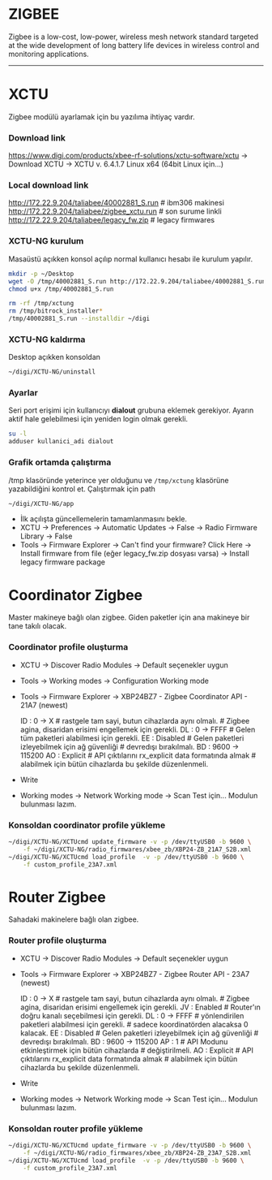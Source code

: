 ZIGBEE
======
Zigbee is a low-cost, low-power, wireless mesh network standard targeted at the
wide development of long battery life devices in wireless control and
monitoring applications.

---

XCTU
====
Zigbee modülü ayarlamak için bu yazılıma ihtiyaç vardır.

### Download link
https://www.digi.com/products/xbee-rf-solutions/xctu-software/xctu
    -> Download XCTU
    -> XCTU v. 6.4.1.7 Linux x64 (64bit Linux için...)

### Local download link
http://172.22.9.204/taliabee/40002881_S.run   # ibm306 makinesi
http://172.22.9.204/taliabee/zigbee_xctu.run  # son surume linkli
http://172.22.9.204/taliabee/legacy_fw.zip    # legacy firmwares

### XCTU-NG kurulum
Masaüstü açıkken konsol açılıp normal kullanıcı hesabı ile kurulum yapılır.

```bash
mkdir -p ~/Desktop
wget -O /tmp/40002881_S.run http://172.22.9.204/taliabee/40002881_S.run
chmod u+x /tmp/40002881_S.run

rm -rf /tmp/xctung
rm /tmp/bitrock_installer*
/tmp/40002881_S.run --installdir ~/digi
```

### XCTU-NG kaldırma
Desktop açıkken konsoldan

```bash
~/digi/XCTU-NG/uninstall
```

### Ayarlar
Seri port erişimi için kullanıcıyı **dialout** grubuna eklemek gerekiyor.
Ayarın aktif hale gelebilmesi için yeniden login olmak gerekli.

```bash
su -l
adduser kullanici_adi dialout
```

### Grafik ortamda çalıştırma
/tmp klasöründe yeterince yer olduğunu ve ```/tmp/xctung``` klasörüne
yazabildiğini kontrol et. Çalıştırmak için path

```bash
~/digi/XCTU-NG/app
```

- İlk açılışta güncellemelerin tamamlanmasını bekle.
- XCTU -> Preferences -> Automatic Updates -> False
                       -> Radio Firmware Library -> False
- Tools -> Firmware Explorer -> Can't find your firmware? Click Here
        -> Install firmware from file (eğer legacy_fw.zip dosyası varsa)
        -> Install legacy firmware package

Coordinator Zigbee
==================
Master makineye bağlı olan zigbee.  Giden paketler için ana makineye bir tane
takılı olacak.

### Coordinator profile oluşturma
- XCTU -> Discover Radio Modules -> Default seçenekler uygun
- Tools -> Working modes -> Configuration Working mode
- Tools -> Firmware Explorer -> XBP24BZ7 - Zigbee Coordinator API - 21A7 (newest)

    ID : 0 -> X     # rastgele tam sayi, butun cihazlarda aynı olmalı.
                    # Zigbee agina, disaridan erisimi engellemek için gerekli.
    DL : 0 -> FFFF  # Gelen tüm paketleri alabilmesi için gerekli.
    EE : Disabled   # Gelen paketleri izleyebilmek için ağ güvenliği
                    # devredışı bırakılmalı.
    BD : 9600 -> 115200
    AO : Explicit   # API çıktılarını rx_explicit data formatında almak
                    # alabilmek için bütün cihazlarda bu şekilde düzenlenmeli.

- Write

- Working modes -> Network Working mode -> Scan
  Test için... Modulun bulunması lazım.

### Konsoldan coordinator profile yükleme
```bash
~/digi/XCTU-NG/XCTUcmd update_firmware -v -p /dev/ttyUSB0 -b 9600 \
    -f ~/digi/XCTU-NG/radio_firmwares/xbee_zb/XBP24-ZB_21A7_S2B.xml
~/digi/XCTU-NG/XCTUcmd load_profile  -v -p /dev/ttyUSB0 -b 9600 \
    -f custom_profile_23A7.xml
```

Router Zigbee
=============
Sahadaki makinelere bağlı olan zigbee.

### Router profile oluşturma
- XCTU -> Discover Radio Modules -> Default seçenekler uygun
- Tools -> Firmware Explorer -> XBP24BZ7 - Zigbee Router API - 23A7 (newest)

    ID : 0 -> X     # rastgele tam sayi, butun cihazlarda aynı olmalı.
                    # Zigbee agina, disaridan erisimi engellemek için gerekli.
    JV : Enabled    # Router'ın doğru kanalı seçebilmesi için gerekli.
    DL : 0 -> FFFF  # yönlendirilen paketleri alabilmesi için gerekli.
                    # sadece koordinatörden alacaksa 0 kalacak.
    EE : Disabled   # Gelen paketleri izleyebilmek için ağ güvenliği
                    # devredışı bırakılmalı.
    BD : 9600 -> 115200
    AP : 1          # API Modunu etkinleştirmek için bütün cihazlarda
                    # değiştirilmeli.
    AO : Explicit   # API çıktılarını rx_explicit data formatında almak
                    # alabilmek için bütün cihazlarda bu şekilde düzenlenmeli.

- Write

- Working modes -> Network Working mode -> Scan
  Test için... Modulun bulunması lazım.

### Konsoldan router profile yükleme
```bash
~/digi/XCTU-NG/XCTUcmd update_firmware -v -p /dev/ttyUSB0 -b 9600 \
    -f ~/digi/XCTU-NG/radio_firmwares/xbee_zb/XBP24-ZB_23A7_S2B.xml
~/digi/XCTU-NG/XCTUcmd load_profile  -v -p /dev/ttyUSB0 -b 9600 \
    -f custom_profile_23A7.xml
```
